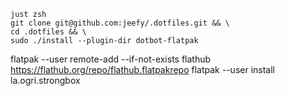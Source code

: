 ```
just zsh
git clone git@github.com:jeefy/.dotfiles.git && \
cd .dotfiles && \
sudo ./install --plugin-dir dotbot-flatpak
```

flatpak --user remote-add --if-not-exists flathub https://flathub.org/repo/flathub.flatpakrepo
flatpak --user install la.ogri.strongbox